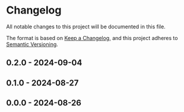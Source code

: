 # Changelog

All notable changes to this project will be documented in this file.

The format is based on [Keep a Changelog](https://keepachangelog.com/en/1.0.0/),
and this project adheres to [Semantic Versioning](https://semver.org/spec/v2.0.0.html).

## 0.2.0 - 2024-09-04

## 0.1.0 - 2024-08-27

## 0.0.0 - 2024-08-26
